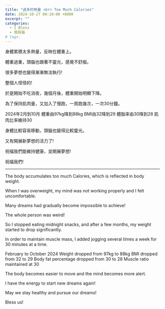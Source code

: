 ```yaml
---
title: "過多的熱量 <br> Too Much Calories"
date: 2024-10-27 00:10:00 +0800
excerpt: ""
categories:
  - I Bless
  - 我祝福
# tags:
---
```


身體累積太多熱量，反映在體重上。

體重過重，頭腦也跟著不靈光，感覺不舒服。

很多夢想也變得漸漸無法執行!

整個人怪怪的!

於是開始不吃消夜，幾個月後，體重開始明顯下降。

為了保持肌肉量，又加入了慢跑，一周跑幾次，一次30分鐘。

2024年2月到10月
體重由97kg降到88kg
BMI由32降到29
體脂率由30降到28
肌肉比率維持30

身體比較容易移動，頭腦也變得比較靈光。

又有開展新夢想的活力了!

祝福我們能維持健康，並開展夢想!

祝福我們!

---

The body accumulates too much Calories, which is reflected in body weight.

When I was overweight, my mind was not working properly and I felt uncomfortable.

Many dreams had gradually become impossible to achieve!

The whole person was weird!

So I stopped eating midnight snacks, and after a few months, my weight started to drop significantly.

In order to maintain muscle mass, I added jogging several times a week for 30 minutes at a time.

February to October 2024
Weight dropped from 97kg to 88kg
BMI dropped from 32 to 29
Body fat percentage dropped from 30 to 28
Muscle ratio maintained at 30

The body becomes easier to move and the mind becomes more alert.

I have the energy to start new dreams again!

May we stay healthy and pursue our dreams!

Bless us!

<!--
FB: 

Twitter:

-->
